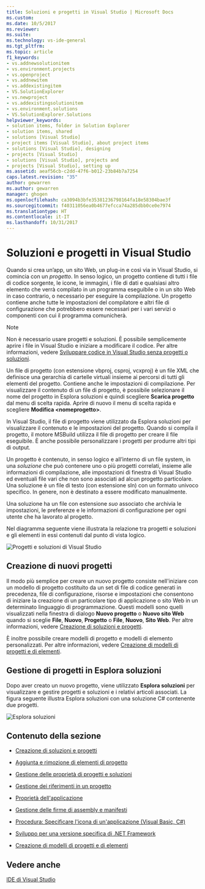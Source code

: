 ```yaml
---
title: Soluzioni e progetti in Visual Studio | Microsoft Docs
ms.custom: 
ms.date: 10/5/2017
ms.reviewer: 
ms.suite: 
ms.technology: vs-ide-general
ms.tgt_pltfrm: 
ms.topic: article
f1_keywords:
- vs.addnewsolutionitem
- vs.environment.projects
- vs.openproject
- vs.addnewitem
- vs.addexistingitem
- VS.SolutionExplorer
- vs.newproject
- vs.addexistingsolutionitem
- vs.environment.solutions
- VS.SolutionExplorer.Solutions
helpviewer_keywords:
- solution items, folder in Solution Explorer
- solution items, shared
- solutions [Visual Studio]
- project items [Visual Studio], about project items
- solutions [Visual Studio], designing
- projects [Visual Studio]
- solutions [Visual Studio], projects and
- projects [Visual Studio], setting up
ms.assetid: aeaf56cb-c2dd-47f6-b012-23b84b7a7254
caps.latest.revision: "35"
author: gewarren
ms.author: gewarren
manager: ghogen
ms.openlocfilehash: ca3094b3bfe35381236798164fa18e58304bae3f
ms.sourcegitcommit: f40311056ea0b4677efcca74a285dbb0ce0e7974
ms.translationtype: HT
ms.contentlocale: it-IT
ms.lasthandoff: 10/31/2017
---
```

# <a name="solutions-and-projects-in-visual-studio"></a>Soluzioni e progetti in Visual Studio
Quando si crea un’app, un sito Web, un plug-in e così via in Visual Studio, si comincia con un *progetto*. In senso logico, un progetto contiene di tutti i file di codice sorgente, le icone, le immagini, i file di dati e qualsiasi altro elemento che verrà compilato in un programma eseguibile o in un sito Web in caso contrario, o necessario per eseguire la compilazione. Un progetto contiene anche tutte le impostazioni del compilatore e altri file di configurazione che potrebbero essere necessari per i vari servizi o componenti con cui il programma comunicherà.  

> [!NOTE]
>  Non è necessario usare progetti e soluzioni. È possibile semplicemente aprire i file in Visual Studio e iniziare a modificare il codice. Per altre informazioni, vedere [Sviluppare codice in Visual Studio senza progetti o soluzioni](../ide/develop-code-in-visual-studio-without-projects-or-solutions.md).  

Un file di progetto (con estensione vbproj, csproj, vcxproj) è un file XML che definisce una gerarchia di cartelle virtuali insieme ai percorsi di tutti gli elementi del progetto. Contiene anche le impostazioni di compilazione. Per visualizzare il contenuto di un file di progetto, è possibile selezionare il nome del progetto in Esplora soluzioni e quindi scegliere **Scarica progetto** dal menu di scelta rapida. Aprire di nuovo il menu di scelta rapida e scegliere **Modifica \<nomeprogetto\>**.  

In Visual Studio, il file di progetto viene utilizzato da Esplora soluzioni per visualizzare il contenuto e le impostazioni del progetto. Quando si compila il progetto, il motore MSBuild utilizza il file di progetto per creare il file eseguibile. È anche possibile personalizzare i progetti per produrre altri tipi di output.  

Un progetto è contenuto, in senso logico e all’interno di un file system, in una *soluzione* che può contenere uno o più progetti correlati, insieme alle informazioni di compilazione, alle impostazioni di finestra di Visual Studio ed eventuali file vari che non sono associati ad alcun progetto particolare. Una soluzione è un file di testo (con estensione sln) con un formato univoco specifico. In genere, non è destinato a essere modificato manualmente.  

Una soluzione ha un file con estensione *suo* associato che archivia le impostazioni, le preferenze e le informazioni di configurazione per ogni utente che ha lavorato al progetto.  

 Nel diagramma seguente viene illustrata la relazione tra progetti e soluzioni e gli elementi in essi contenuti dal punto di vista logico.  

 ![Progetti e soluzioni di Visual Studio](../ide/media/vside-project-diagram.png)  

## <a name="creating-new-projects"></a>Creazione di nuovi progetti  
 Il modo più semplice per creare un nuovo progetto consiste nell'iniziare con un modello di progetto costituito da un set di file di codice generati in precedenza, file di configurazione, risorse e impostazioni che consentono di iniziare la creazione di un particolare tipo di applicazione o sito Web in un determinato linguaggio di programmazione. Questi modelli sono quelli visualizzati nella finestra di dialogo **Nuovo progetto** o **Nuovo sito Web** quando si sceglie **File**, **Nuovo**, **Progetto** o **File**, **Nuovo**, **Sito Web**. Per altre informazioni, vedere [Creazione di soluzioni e progetti](../ide/creating-solutions-and-projects.md).  

È inoltre possibile creare modelli di progetto e modelli di elemento personalizzati. Per altre informazioni, vedere [Creazione di modelli di progetti e di elementi](../ide/creating-project-and-item-templates.md).  

## <a name="managing-projects-in-solution-explorer"></a>Gestione di progetti in Esplora soluzioni  
 Dopo aver creato un nuovo progetto, viene utilizzato **Esplora soluzioni** per visualizzare e gestire progetti e soluzioni e i relativi articoli associati. La figura seguente illustra Esplora soluzioni con una soluzione C# contenente due progetti.  

 ![Esplora soluzioni](../ide/media/vs2015_solution_explorer.png "vs2015_solution_explorer")  

## <a name="in-this-section"></a>Contenuto della sezione  

-   [Creazione di soluzioni e progetti](../ide/creating-solutions-and-projects.md)  

-   [Aggiunta e rimozione di elementi di progetto](../ide/adding-and-removing-project-items.md)  

-   [Gestione delle proprietà di progetti e soluzioni](../ide/managing-project-and-solution-properties.md)  

-   [Gestione dei riferimenti in un progetto](../ide/managing-references-in-a-project.md)  

-   [Proprietà dell'applicazione](../ide/application-properties.md)  

-   [Gestione delle firme di assembly e manifesti](../ide/managing-assembly-and-manifest-signing.md)  

-   [Procedura: Specificare l'icona di un'applicazione (Visual Basic, C#)](../ide/how-to-specify-an-application-icon-visual-basic-csharp.md)  

-   [Sviluppo per una versione specifica di .NET Framework](../ide/targeting-a-specific-dotnet-framework-version.md)  

-   [Creazione di modelli di progetti e di elementi](../ide/creating-project-and-item-templates.md)  

## <a name="see-also"></a>Vedere anche  
 [IDE di Visual Studio](../ide/visual-studio-ide.md)
